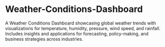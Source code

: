 # Weather-Conditions-Dashboard
A Weather Conditions Dashboard showcasing global weather trends with visualizations for temperature, humidity, pressure, wind speed, and rainfall. Includes insights and applications for forecasting, policy-making, and business strategies across industries.
